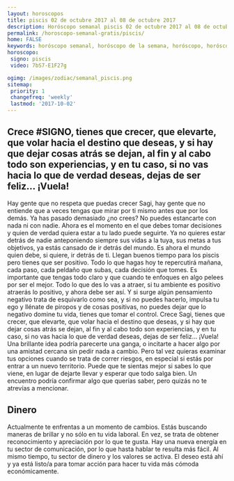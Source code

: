 ```yaml
---
layout: horoscopos
title: piscis 02 de octubre 2017 al 08 de octubre 2017 
description: Horóscopo semanal piscis 02 de octubre 2017 al 08 de octubre 2017. Crece #SIGNO, tienes que crecer, que elevarte, que volar hacia el destino que deseas, y si hay que dejar cosas atrás se dejan, al fin y al cabo todo son experiencias, y en tu caso, si no vas hacia lo que de verdad deseas, dejas de ser feliz… ¡Vuela!
permalink: /horoscopo-semanal-gratis/piscis/
home: FALSE
keywords: horóscopo semanal, horóscopo de la semana, horóscopo, horóscopo gratis,horóscopos, horóscopo esperanza gracia, horoscopos piscis la semana, horóscopos gratis, Tarot, Astrologia, Zodíaco, piscis, horoscopo gratis, semanal
horoscopo:
 signo: piscis
 video: 7bS7-E1F27g

ogimg: /images/zodiac/semanal_piscis.png
sitemap:
 priority: 1
 changefreq: 'weekly'
 lastmod: '2017-10-02'
---
```




## Crece #SIGNO, tienes que crecer, que elevarte, que volar hacia el destino que deseas, y si hay que dejar cosas atrás se dejan, al fin y al cabo todo son experiencias, y en tu caso, si no vas hacia lo que de verdad deseas, dejas de ser feliz… ¡Vuela!

Hay gente que no respeta que puedas crecer Sagi, hay gente que no entiende que a veces tengas que mirar por ti mismo antes que por los demás. Ya has pasado demasiado ¿no crees? No puedes estancarte con nada ni con nadie. Ahora es el momento en el que debes tomar decisiones y quien de verdad quiera estar a tu lado puede seguirte. Ya no quieres estar detrás de nadie anteponiendo siempre sus vidas a la tuya, sus metas a tus objetivos, ya estás cansado de ir detrás del mundo. Es ahora el mundo quien debe, si quiere, ir detrás de ti. Llegan buenos tiempo para los piscis pero tienes que ser positivo. Todo lo que hagas hoy te repercutirá mañana, cada paso, cada peldaño que subas, cada decisión que tomes. Es importante que tengas todo claro y que cuando te enfoques en algo pelees por ser el mejor. Todo lo que des lo vas a atraer, si tu ambiente es positivo atraerás lo positivo, y ahora debe ser así. Y si surge algún pensamiento negativo trata de esquivarlo como sea, y si no puedes hacerlo, impulsa tu ego y llénate de piropos y de cosas positivas, no puedes dejar que lo negativo domine tu vida, tienes que tomar el control. Crece Sagi, tienes que crecer, que elevarte, que volar hacia el destino que deseas, y si hay que dejar cosas atrás se dejan, al fin y al cabo todo son experiencias, y en tu caso, si no vas hacia lo que de verdad deseas, dejas de ser feliz… ¡Vuela!
Una brillante idea podría parecerte una ganga, o incitarte a hacer algo por una amistad cercana sin pedir nada a cambio. Pero tal vez quieras examinar tus opciones cuando se trata de correr riesgos, en especial si estás por entrar a un nuevo territorio. Puede que te sientas mejor si sabes lo que viene, en lugar de dejarte llevar y esperar que todo salga bien. Un encuentro podría confirmar algo que querías saber, pero quizás no te atrevías a mencionar.

## Dinero

Actualmente te enfrentas a un momento de cambios. Estás buscando maneras de brillar y no sólo en tu vida laboral. En vez, se trata de obtener reconocimiento y apreciación por lo que te gusta. Hay una nueva energía en tu sector de comunicación, por lo que hasta hablar te resulta más fácil. Al mismo tiempo, tu sector de dinero y los valores se activa. El deseo está ahí y ya está listo/a para tomar acción para hacer tu vida más cómoda económicamente.
